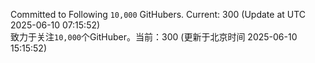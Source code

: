 Committed to Following `10,000` GitHubers. Current: <!-- FOLLOWING_COUNT -->300<!-- FOLLOWING_COUNT --> (Update at UTC <!-- LAST_UPDATED -->2025-06-10 07:15:52<!-- LAST_UPDATED -->)<br>
致力于关注`10,000`个GitHuber。当前：<!-- FOLLOWING_COUNT -->300<!-- FOLLOWING_COUNT --> (更新于北京时间 <!-- LAST_UPDATED_CST -->2025-06-10 15:15:52<!-- LAST_UPDATED_CST -->)
